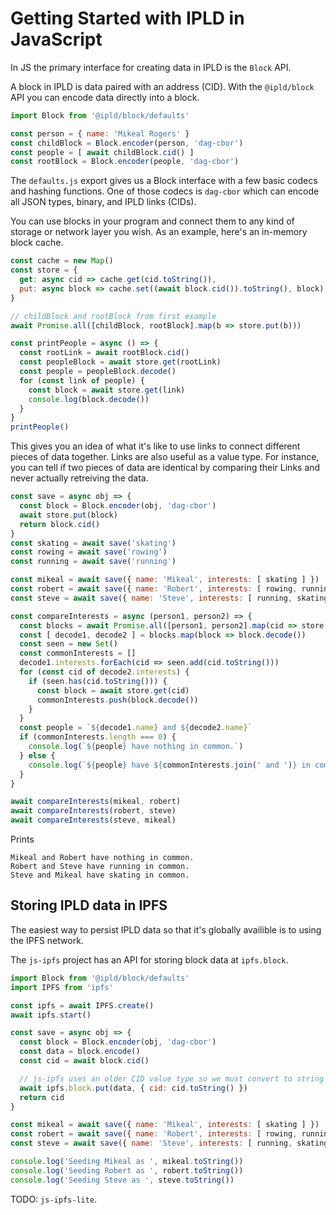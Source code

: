 # Getting Started with IPLD in JavaScript

In JS the primary interface for creating data in IPLD is
the `Block` API.

A block in IPLD is data paired with an address (CID). With the
`@ipld/block` API you can encode data directly into a block.

```js
import Block from '@ipld/block/defaults'

const person = { name: 'Mikeal Rogers' }
const childBlock = Block.encoder(person, 'dag-cbor')
const people = [ await childBlock.cid() ]
const rootBlock = Block.encoder(people, 'dag-cbor')
```

The `defaults.js` export gives us a Block interface with a few
basic codecs and hashing functions. One of those codecs is
`dag-cbor` which can encode all JSON types, binary, and IPLD
links (CIDs).

You can use blocks in your program and connect them to any
kind of storage or network layer you wish. As an example,
here's an in-memory block cache.

```js
const cache = new Map()
const store = {
  get: async cid => cache.get(cid.toString()),
  put: async block => cache.set((await block.cid()).toString(), block)
}

// childBlock and rootBlock from first example
await Promise.all([childBlock, rootBlock].map(b => store.put(b)))

const printPeople = async () => {
  const rootLink = await rootBlock.cid()
  const peopleBlock = await store.get(rootLink)
  const people = peopleBlock.decode()
  for (const link of people) {
    const block = await store.get(link)
    console.log(block.decode())
  }
}
printPeople()
```

This gives you an idea of what it's like to use links to connect
different pieces of data together. Links are also useful as a value
type. For instance, you can tell if two pieces of data are identical
by comparing their Links and never actually retreiving the data.

```js
const save = async obj => {
  const block = Block.encoder(obj, 'dag-cbor')
  await store.put(block)
  return block.cid()
}
const skating = await save('skating')
const rowing = await save('rowing')
const running = await save('running')

const mikeal = await save({ name: 'Mikeal', interests: [ skating ] })
const robert = await save({ name: 'Robert', interests: [ rowing, running ]})
const steve = await save({ name: 'Steve', interests: [ running, skating ] })

const compareInterests = async (person1, person2) => {
  const blocks = await Promise.all([person1, person2].map(cid => store.get(cid)))
  const [ decode1, decode2 ] = blocks.map(block => block.decode())
  const seen = new Set()
  const commonInterests = []
  decode1.interests.forEach(cid => seen.add(cid.toString()))
  for (const cid of decode2.interests) {
    if (seen.has(cid.toString())) {
      const block = await store.get(cid)
      commonInterests.push(block.decode())
    }
  }
  const people = `${decode1.name} and ${decode2.name}`
  if (commonInterests.length === 0) {
    console.log(`${people} have nothing in common.`)
  } else {
    console.log(`${people} have ${commonInterests.join(' and ')} in common`)
  }
}

await compareInterests(mikeal, robert)
await compareInterests(robert, steve)
await compareInterests(steve, mikeal)
```

Prints

```
Mikeal and Robert have nothing in common.
Robert and Steve have running in common.
Steve and Mikeal have skating in common.
```

## Storing IPLD data in IPFS

The easiest way to persist IPLD data so that it's globally availible
is to using the IPFS network.

The `js-ipfs` project has an API for storing block data at `ipfs.block`.

```js
import Block from '@ipld/block/defaults'
import IPFS from 'ipfs'

const ipfs = await IPFS.create()
await ipfs.start()

const save = async obj => {
  const block = Block.encoder(obj, 'dag-cbor')
  const data = block.encode()
  const cid = await block.cid()

  // js-ipfs uses an older CID value type so we must convert to string
  await ipfs.block.put(data, { cid: cid.toString() })
  return cid
}

const mikeal = await save({ name: 'Mikeal', interests: [ skating ] })
const robert = await save({ name: 'Robert', interests: [ rowing, running ]})
const steve = await save({ name: 'Steve', interests: [ running, skating ] })

console.log('Seeding Mikeal as ', mikeal.toString())
console.log('Seeding Robert as ', robert.toString())
console.log('Seeding Steve as ', steve.toString())
```

TODO: `js-ipfs-lite`.
